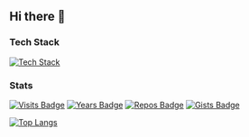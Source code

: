 ## Hi there 👋

<!--
**everget/everget** is a ✨ _special_ ✨ repository because its `README.md` (this file) appears on your GitHub profile.

Here are some ideas to get you started:

- 🔭 I’m currently working on ...
- 🌱 I’m currently learning ...
- 👯 I’m looking to collaborate on ...
- 🤔 I’m looking for help with ...
- 💬 Ask me about ...
- 📫 How to reach me: ...
- 😄 Pronouns: ...
- ⚡ Fun fact: ...
-->

### Tech Stack

[![Tech Stack](https://skillicons.dev/icons?i=html,css,sass,less,bootstrap,tailwind,js,ts,styledcomponents,reactivex,react,angular,vue,astro,htmx,nodejs,pnpm,vite,express,nextjs,remix,graphql,apollo,mongodb,sqlite,postgres,redis,prisma,lua,py,django,flask,fastapi,sklearn,ruby,rails,php,laravel,cs,java,octave,md,latex,git,gitlab,nginx,docker,kubernetes,githubactions,jenkins,sublime,vscode,pycharm,figma,ps,obsidian&theme=light)](https://skillicons.dev)

### Stats

[![Visits Badge](https://badges.pufler.dev/visits/everget/everget)](https://badges.pufler.dev)
[![Years Badge](https://badges.pufler.dev/years/everget)](https://badges.pufler.dev)
[![Repos Badge](https://badges.pufler.dev/repos/everget)](https://badges.pufler.dev)
[![Gists Badge](https://badges.pufler.dev/gists/everget)](https://badges.pufler.dev)

[![Top Langs](https://github-readme-stats.vercel.app/api/top-langs/?username=everget&layout=compact)](https://github.com/everget/github-readme-stats)
